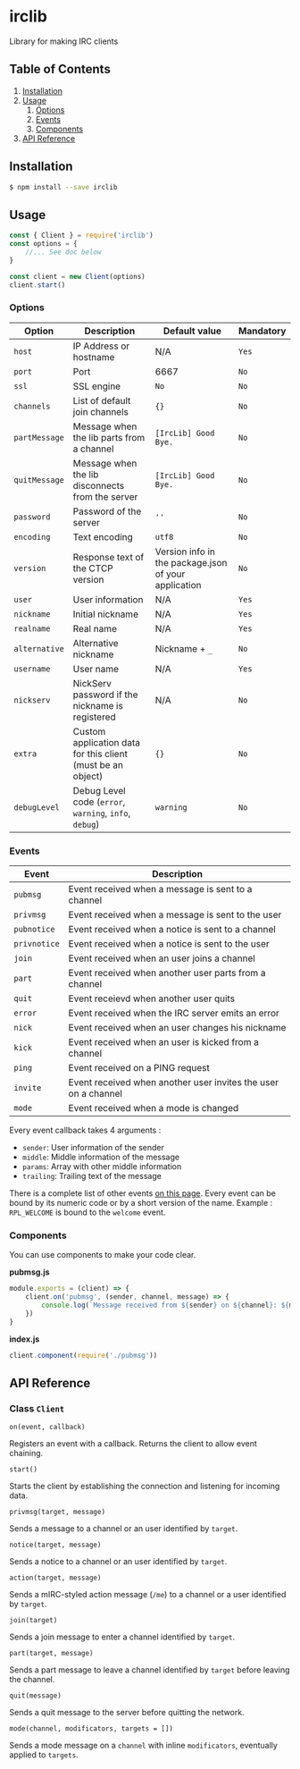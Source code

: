 # irclib

Library for making IRC clients

## Table of Contents

1. [Installation](#installation)
2. [Usage](#usage)
    1. [Options](#options)
    2. [Events](#events)
    3. [Components](#components)
3. [API Reference](#api-reference)

## Installation

```bash
$ npm install --save irclib
```

## Usage

```javascript
const { Client } = require('irclib')
const options = {
    //... See doc below
}

const client = new Client(options)
client.start()
```

### Options

| Option | Description | Default value | Mandatory |
| ------ | ----------- | ------------- | --------- |
| `host` | IP Address or hostname | N/A | `Yes` |
| `port` | Port | 6667 | `No` |
| `ssl` | SSL engine | `No` | `No` |
| `channels` | List of default join channels | `{}` | `No` |
| `partMessage` | Message when the lib parts from a channel | `[IrcLib] Good Bye.` | `No` |
| `quitMessage` | Message when the lib disconnects from the server | `[IrcLib] Good Bye.` | `No` |
| `password` | Password of the server | `''` | `No` |
| `encoding` | Text encoding | `utf8` | `No` |
| `version` | Response text of the CTCP version | Version info in the package.json of your application | `No` |
| `user` | User information | N/A | `Yes` |
|   `nickname` | Initial nickname | N/A | `Yes` |
|   `realname` | Real name | N/A | `Yes` |
|   `alternative` | Alternative nickname | Nickname + `_` | `No` |
|   `username` | User name | N/A | `Yes` |
|   `nickserv` | NickServ password if the nickname is registered | N/A | `No` |
| `extra` | Custom application data for this client (must be an object) | `{}` | `No` |
| `debugLevel` | Debug Level code (`error`, `warning`, `info`, `debug`) | `warning` | `No` |

### Events

| Event | Description |
| ----- | ----------- |
| `pubmsg` | Event received when a message is sent to a channel |
| `privmsg` | Event received when a message is sent to the user |
| `pubnotice` | Event received when a notice is sent to a channel |
| `privnotice` | Event received when a notice is sent to the user |
| `join` | Event received when an user joins a channel |
| `part` | Event received when another user parts from a channel |
| `quit` | Event receievd when another user quits |
| `error` | Event received when the IRC server emits an error |
| `nick` | Event received when an user changes his nickname |
| `kick` | Event received when an user is kicked from a channel |
| `ping` | Event received on a PING request |
| `invite` | Event received when another user invites the user on a channel |
| `mode` | Event received when a mode is changed |

Every event callback takes 4 arguments :

* `sender`: User information of the sender
* `middle`: Middle information of the message
* `params`: Array with other middle information
* `trailing`: Trailing text of the message

There is a complete list of other events [on this page](https://www.alien.net.au/irc/irc2numerics.html).
Every event can be bound by its numeric code or by a short version of the name. Example : `RPL_WELCOME` is bound to the `welcome` event.

### Components

You can use components to make your code clear.

**pubmsg.js**
```javascript
module.exports = (client) => {
    client.on('pubmsg', (sender, channel, message) => {
        console.log(`Message received from ${sender} on ${channel}: ${message}`)
    })
}
```

**index.js**
```javascript
client.component(require('./pubmsg'))
```

## API Reference

### Class `Client`

`on(event, callback)`
    
Registers an event with a callback.
Returns the client to allow event chaining.

`start()`
    
Starts the client by establishing the connection and listening for incoming data.

`privmsg(target, message)`

Sends a message to a channel or an user identified by `target`.

`notice(target, message)`

Sends a notice to a channel or an user identified by `target`.

`action(target, message)`

Sends a mIRC-styled action message (`/me`) to a channel or a user identified by `target`.

`join(target)`

Sends a join message to enter a channel identified by `target`.

`part(target, message)`

Sends a part message to leave a channel identified by `target` before leaving the channel.

`quit(message)`

Sends a quit message to the server before quitting the network.

`mode(channel, modificators, targets = [])`

Sends a mode message on a `channel` with inline `modificators`, eventually applied to `targets`.
